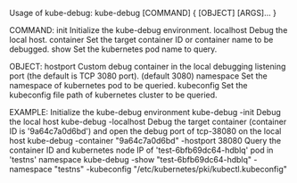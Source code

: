 Usage of kube-debug: kube-debug [COMMAND] { [OBJECT] [ARGS]... } 

COMMAND: 
  init          Initialize the kube-debug environment. 
  localhost     Debug the local host. 
  container     Set the target container ID or container name to be debugged. 
  show          Set the kubernetes pod name to query. 

OBJECT: 
  hostport      Custom debug container in the local debugging listening port (the default is TCP 3080 port). (default 3080) 
  namespace     Set the namespace of kubernetes pod to be queried. 
  kubeconfig    Set the kubeconfig file path of kubernetes cluster to be queried. 

EXAMPLE: 
  Initialize the kube-debug environment 
    kube-debug -init 
  Debug the local host 
    kube-debug -localhost 
  Debug the target container (container ID is '9a64c7a0d6bd') and open the debug port of tcp-38080 on the local host 
    kube-debug -container "9a64c7a0d6bd" -hostport 38080 
  Query the container ID and kubernetes node IP of 'test-6bfb69dc64-hdblq' pod in 'testns' namespace 
    kube-debug -show "test-6bfb69dc64-hdblq" -namespace "testns" -kubeconfig "/etc/kubernetes/pki/kubectl.kubeconfig" 


